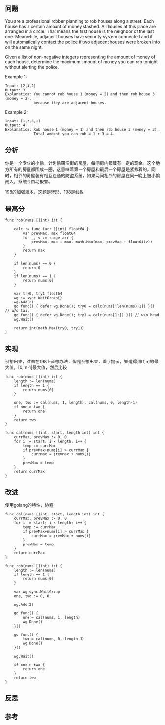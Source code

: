 ## 问题
You are a professional robber planning to rob houses along a street. Each house has a certain amount of money stashed. All houses at this place are arranged in a circle. That means the first house is the neighbor of the last one. Meanwhile, adjacent houses have security system connected and it will automatically contact the police if two adjacent houses were broken into on the same night.

Given a list of non-negative integers representing the amount of money of each house, determine the maximum amount of money you can rob tonight without alerting the police.

Example 1:
```
Input: [2,3,2]
Output: 3
Explanation: You cannot rob house 1 (money = 2) and then rob house 3 (money = 2),
             because they are adjacent houses.
```

Example 2:
```
Input: [1,2,3,1]
Output: 4
Explanation: Rob house 1 (money = 1) and then rob house 3 (money = 3).
             Total amount you can rob = 1 + 3 = 4.
```

## 分析
你是一个专业的小偷，计划偷窃沿街的房屋，每间房内都藏有一定的现金。这个地方所有的房屋都围成一圈，这意味着第一个房屋和最后一个房屋是紧挨着的。同时，相邻的房屋装有相互连通的防盗系统，如果两间相邻的房屋在同一晚上被小偷闯入，系统会自动报警。

198的加强版本，这题是环形，198是线性

## 最高分
```golang
func rob(nums []int) int {
    
    calc := func (arr []int) float64 {
        var prevMax, max float64
        for _, v := range arr {
            prevMax, max = max, math.Max(max, prevMax + float64(v))
        }
        return max
    }
    
    if len(nums) == 0 {
        return 0
    }
    if len(nums) == 1 {
        return nums[0] 
    }
    
    var try0, try1 float64
    wg := sync.WaitGroup{}
    wg.Add(2)
    go func() { defer wg.Done(); try0 = calc(nums[:len(nums)-1]) }() // w/o tail
    go func() { defer wg.Done(); try1 = calc(nums[1:]) }() // w/o head
    wg.Wait()
    
    return int(math.Max(try0, try1))
}
```

## 实现
没想出来，试图在198上面想办法，但是没想出来，看了提示，知道得到[1,n]的最大值，[0, n-1]最大值，然后比较
```golang
func rob(nums []int) int {
	length := len(nums)
	if length == 1 {
		return nums[0]
	}

	one, two := cal(nums, 1, length), cal(nums, 0, length-1)
	if one > two {
		return one
	}
	return two
}

func cal(nums []int, start, length int) int {
	currMax, prevMax := 0, 0
	for i := start; i < length; i++ {
		temp := currMax
		if prevMax+nums[i] > currMax {
			currMax = prevMax + nums[i]
		}
		prevMax = temp
	}
	return currMax
}
```

## 改进
使用golang的特性，协程
```golang
func cal(nums []int, start, length int) int {
	currMax, prevMax := 0, 0
	for i := start; i < length; i++ {
		temp := currMax
		if prevMax+nums[i] > currMax {
			currMax = prevMax + nums[i]
		}
		prevMax = temp
	}
	return currMax
}

func rob(nums []int) int {
	length := len(nums)
	if length == 1 {
		return nums[0]
	}

	var wg sync.WaitGroup
	one, two := 0, 0

	wg.Add(2)

	go func() {
		one = cal(nums, 1, length)
		wg.Done()
	}()

	go func() {
		two = cal(nums, 0, length-1)
		wg.Done()
	}()

	wg.Wait()

	if one > two {
		return one
	}
	return two
}
```

## 反思

## 参考
